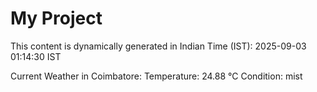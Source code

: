 # My Project

This content is dynamically generated in Indian Time (IST): 2025-09-03 01:14:30 IST


Current Weather in Coimbatore:
Temperature: 24.88 °C
Condition: mist
